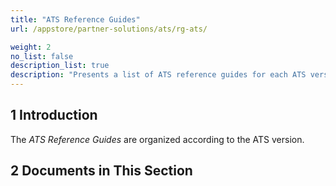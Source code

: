 ```yaml
---
title: "ATS Reference Guides"
url: /appstore/partner-solutions/ats/rg-ats/

weight: 2
no_list: false
description_list: true 
description: "Presents a list of ATS reference guides for each ATS version."
---
```


## 1 Introduction

The *ATS Reference Guides* are organized according to the ATS version.

## 2 Documents in This Section
